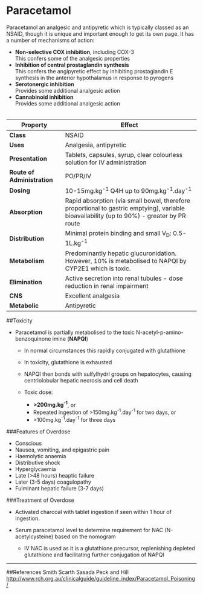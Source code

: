 # Paracetamol

Paracetamol an analgesic and antipyretic which is typically classed as an NSAID, though it is unique and important enough to get its own page. It has a number of mechanisms of action:
* **Non-selective COX inhibition**, including COX-3  
  This confers some of the analgesic properties
* **Inhibition of central prostaglandin synthesis**  
  This confers the angipyretic effect by inhibiting prostaglandin E synthesis in the anterior hypothalamus in response to pyrogens
* **Serotonergic inhibition**  
  Provides some additional analgesic action
* **Cannabinoid inhibition**  
  Provides some additional analgesic action
<br><br>

|Property|Effect|
|--|--|
|**Class**|NSAID
|**Uses**|Analgesia, antipyretic
|**Presentation**| Tablets, capsules, syrup, clear colourless solution for IV administration
|**Route of Administration**|PO/PR/IV
|**Dosing**|10-15mg.kg<sup>-1</sup> Q4H up to 90mg.kg<sup>-1</sup>.day<sup>-1</sup>
|**Absorption**|Rapid absorption (via small bowel, therefore proportional to gastric emptying), variable bioavailability (up to 90%) - greater by PR route
|**Distribution**|Minimal protein binding and small V<sub>D</sub>: 0.5-1L.kg<sup>-1</sup>
|**Metabolism**|Predominantly hepatic glucuronidation. However, 10% is metabolised to NAPQI by CYP2E1 which is toxic.
|**Elimination**|Active secretion into renal tubules - dose reduction in renal impairment
|**CNS**|Excellent analgesia
|**Metabolic**|Antipyretic

##Toxicity
* Paracetamol is partially metabolised to the toxic N-acetyl-p-amino-benzoquinone imine (**NAPQI**)
  * In normal circumstances this rapidly conjugated with glutathione
  * In toxicity,  glutathione is exhausted
  * NAPQI then bonds with sulfylhydrl groups on hepatocytes, causing centriolobular hepatic necrosis and cell death
  
  
  * Toxic dose:
    * **>200mg.kg<sup>-1</sup>**, or
    * Repeated ingestion of >150mg.kg<sup>-1</sup>.day<sup>-1</sup> for two days, or
    * \>100mg.kg<sup>-1</sup>.day<sup>-1</sup> for three days


###Features of Overdose
* Conscious
* Nausea, vomiting, and epigastric pain
* Haemolytic anaemia
* Distributive shock
* Hyperglycaemia
* Late (>48 hours) heaptic failure
* Later (3-5 days) coagulopathy
* Fulminant hepatic failure (3-7 days)

###Treatment of Overdose
* Activated charcoal with tablet ingestion if seen within 1 hour of ingestion.


* Serum paracetamol level to determine requirement for NAC (N-acetylcysteine) based on the nomogram
  * IV NAC is used as it is a glutathione precursor, replenishing depleted glutathione and facilitating further conjugation of NAPQI

---
##References
Smith Scarth Sasada
Peck and Hill
http://www.rch.org.au/clinicalguide/guideline_index/Paracetamol_Poisoning/